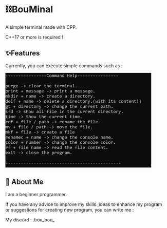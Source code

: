 
# ⛓BouMinal

A simple terminal made with CPP.

C++17 or more is required !






## ✨Features
Currently, you can execute simple commands such as :

![App Screenshot](bouminal_pct.png)
## 🚀 About Me
I am a beginner programmer.

If you have any advice to improve my skills ,ideas to enhance my program or suggestions for creating new program, you can write me :

My discord : .bou_bou_
